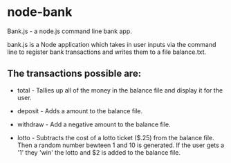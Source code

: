 # node-bank
Bank.js - a node.js command line bank app.



bank.js is a Node application which takes in user inputs via the command line to register bank transactions and writes them to a file balance.txt.

## The transactions possible are:

- total - Tallies up all of the money in the balance file  and display it for the user.

- deposit <number> - Adds a amount to the balance file.

- withdraw <number> - Add a negative amount to the balance file.

- lotto - Subtracts the cost of a lotto ticket ($.25) from the balance file.  Then a random number bewteen 1 and 10 is generated.  If the user gets a '1' they 'win' the lotto and $2 is added to the balance file.
